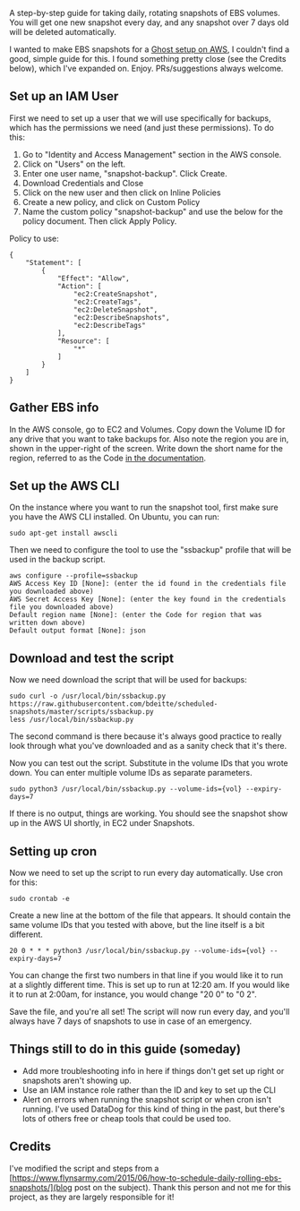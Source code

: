 A step-by-step guide for taking daily, rotating snapshots of EBS volumes.  You will get one new snapshot every day, and any snapshot over 7 days old will be deleted automatically.

I wanted to make EBS snapshots for a [Ghost setup on AWS](https://github.com/bdeitte/ghost-on-aws), I couldn't find a good, simple guide for this.  I found something pretty close (see the Credits below), which I've expanded on.  Enjoy.  PRs/suggestions always welcome.

## Set up an IAM User

First we need to set up a user that we will use specifically for backups, which has the permissions we need (and just these permissions).  To do this:
1. Go to "Identity and Access Management" section in the AWS console.
2. Click on "Users" on the left.
3. Enter one user name, "snapshot-backup".  Click Create.
4. Download Credentials and Close
5. Click on the new user and then click on Inline Policies
6. Create a new policy, and click on Custom Policy
7. Name the custom policy "snapshot-backup" and use the below for the policy document.  Then click Apply Policy.

Policy to use:
```
{
    "Statement": [
        {
            "Effect": "Allow",
            "Action": [
                "ec2:CreateSnapshot",
                "ec2:CreateTags",
                "ec2:DeleteSnapshot",
                "ec2:DescribeSnapshots",
                "ec2:DescribeTags"
            ],
            "Resource": [
                "*"
            ]
        }
    ]
}
```

## Gather EBS info

In the AWS console, go to EC2 and Volumes.  Copy down the Volume ID for any drive that you want to take backups for.  Also note the region you are in, shown in the upper-right of the screen.  Write down the short name for the region, referred to as the Code [in the documentation](http://docs.aws.amazon.com/AWSEC2/latest/UserGuide/using-regions-availability-zones.html).

## Set up the AWS CLI

On the instance where you want to run the snapshot tool, first make sure you have the AWS CLI installed.  On Ubuntu, you can run:
```
sudo apt-get install awscli
 ```
 
Then we need to configure the tool to use the "ssbackup" profile that will be used in the backup script.
```
aws configure --profile=ssbackup
AWS Access Key ID [None]: (enter the id found in the credentials file you downloaded above)
AWS Secret Access Key [None]: (enter the key found in the credentials file you downloaded above)
Default region name [None]: (enter the Code for region that was written down above)
Default output format [None]: json
```

## Download and test the script

Now we need download the script that will be used for backups:
```
sudo curl -o /usr/local/bin/ssbackup.py https://raw.githubusercontent.com/bdeitte/scheduled-snapshots/master/scripts/ssbackup.py
less /usr/local/bin/ssbackup.py
```
The second command is there because it's always good practice to really look through what you've downloaded and as a sanity check that it's there.

Now you can test out the script.  Substitute in the volume IDs that you wrote down.  You can enter multiple volume IDs as separate parameters.
```
sudo python3 /usr/local/bin/ssbackup.py --volume-ids={vol} --expiry-days=7
```
If there is no output, things are working.  You should see the snapshot show up in the AWS UI shortly, in EC2 under Snapshots.

## Setting up cron

Now we need to set up the script to run every day automatically.  Use cron for this:
```
sudo crontab -e
```
Create a new line at the bottom of the file that appears.  It should contain the same volume IDs that you tested with above, but the line itself is a bit different.
```
20 0 * * * python3 /usr/local/bin/ssbackup.py --volume-ids={vol} --expiry-days=7
```
You can change the first two numbers in that line if you would like it to run at a slightly different time.  This is set up to run at 12:20 am.  If you would like it to run at 2:00am, for instance, you would change "20 0" to "0 2".

Save the file, and you're all set!  The script will now run every day, and you'll always have 7 days of snapshots to use in case of an emergency.

## Things still to do in this guide (someday)

- Add more troubleshooting info in here if things don't get set up right or snapshots aren't showing up.
- Use an IAM instance role rather than the ID and key to set up the CLI
- Alert on errors when running the snapshot script or when cron isn't running.  I've used DataDog for this kind of thing in the past, but there's lots of others free or cheap tools that could be used too.

## Credits

I've modified the script and steps from a [https://www.flynsarmy.com/2015/06/how-to-schedule-daily-rolling-ebs-snapshots/](blog post on the subject).  Thank this person and not me for this project, as they are largely responsible for it!
